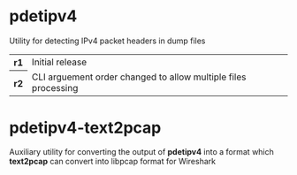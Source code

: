# pdetipv4
Utility for detecting IPv4 packet headers in dump files

<table>
<tbody>
<tr><th>r1</th><td>Initial release</td></tr>
<tr><th>r2</th><td>CLI arguement order changed to allow multiple files processing</td></tr>
</tbody>
</table>

# pdetipv4-text2pcap
Auxiliary utility for converting the output of <b>pdetipv4</b> into a format which <b>text2pcap</b> can convert into libpcap format for Wireshark
